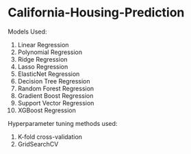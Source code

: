 # California-Housing-Prediction

Models Used:
1. Linear Regression
2. Polynomial Regression
3. Ridge Regression
4. Lasso Regression
5. ElasticNet Regression
6. Decision Tree Regression
7. Random Forest Regression
8. Gradient Boost Regression
9. Support Vector Regression
10. XGBoost Regression

Hyperparameter tuning methods used:
1. K-fold cross-validation
2. GridSearchCV
